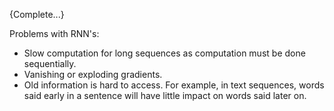 
{Complete...}


Problems with RNN's:
- Slow computation for long sequences as computation must be done sequentially.
- Vanishing or exploding gradients.
- Old information is hard to access. For example, in text sequences, words said early in a sentence will have little impact on words said later on.


